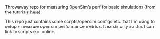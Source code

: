 Throwaway repo for measuring OpenSim's perf for basic simulations (from the tutorials [here](https://simtk-confluence.stanford.edu/display/OpenSim/Examples+and+Tutorials)).

This repo just contains some scripts/opensim configs etc. that I'm
using to setup + measure opensim performance metrics. It exists only
so that I can link to scripts etc. online.

